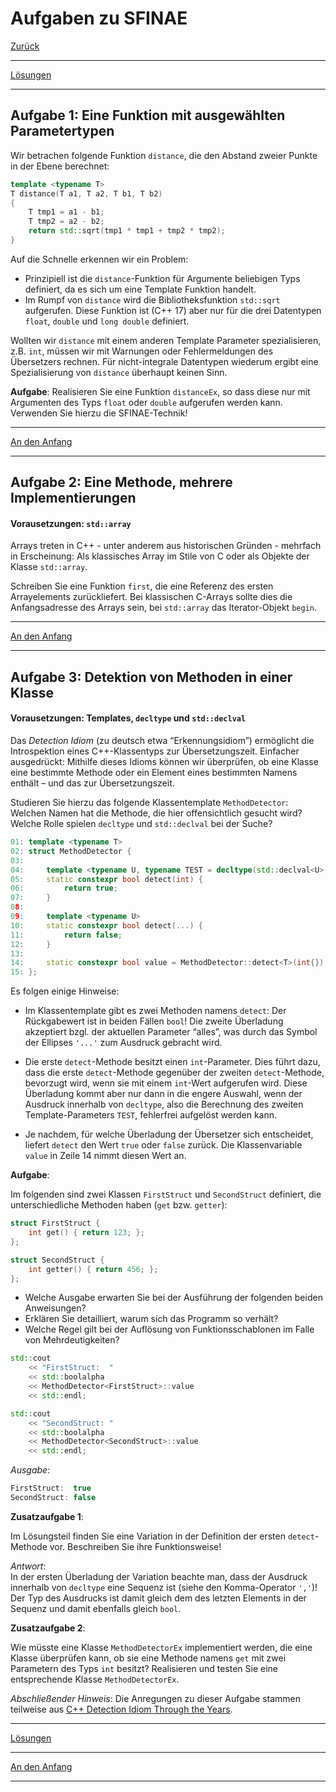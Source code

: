 # Aufgaben zu SFINAE

[Zurück](Exercises.md)

---

[Lösungen](Exercises_09_SFINAE.cpp)

---

## Aufgabe 1: Eine Funktion mit ausgewählten Parametertypen

Wir betrachen folgende Funktion `distance`, die den Abstand zweier Punkte in der Ebene berechnet:

```cpp
template <typename T>
T distance(T a1, T a2, T b1, T b2)
{
    T tmp1 = a1 - b1;
    T tmp2 = a2 - b2;
    return std::sqrt(tmp1 * tmp1 + tmp2 * tmp2);
}
```

Auf die Schnelle erkennen wir ein Problem:

  * Prinzipiell ist die `distance`-Funktion für Argumente beliebigen Typs definiert, da es sich um eine Template Funktion handelt.
  * Im Rumpf von `distance` wird die Bibliotheksfunktion `std::sqrt` aufgerufen.
    Diese Funktion ist (C++ 17) aber nur für die drei Datentypen `float`, `double` und `long double` definiert.

Wollten wir `distance` mit einem anderen Template Parameter spezialisieren, z.B. `int`,
müssen wir mit Warnungen oder Fehlermeldungen des Übersetzers rechnen.
Für nicht-integrale Datentypen wiederum ergibt eine Spezialisierung von `distance` überhaupt keinen Sinn.

**Aufgabe**: Realisieren Sie eine Funktion `distanceEx`, so dass diese nur mit Argumenten
des Typs `float` oder `double` aufgerufen werden kann.
Verwenden Sie hierzu die SFINAE-Technik!

---

[An den Anfang](#Aufgaben-zu-SFINAE)

---

## Aufgabe 2: Eine Methode, mehrere Implementierungen

#### Vorausetzungen: `std::array`

Arrays treten in C++ - unter anderem aus historischen Gründen - mehrfach in Erscheinung:
Als klassisches Array im Stile von C oder als Objekte der Klasse `std::array`.

Schreiben Sie eine Funktion `first`, die eine Referenz des ersten Arrayelements zurückliefert.
Bei klassischen C-Arrays sollte dies die Anfangsadresse des Arrays sein, bei `std::array`
das Iterator-Objekt `begin`.

---

[An den Anfang](#Aufgaben-zu-SFINAE)

---

## Aufgabe 3: Detektion von Methoden in einer Klasse

#### Vorausetzungen: Templates, `decltype` und `std::declval`

Das *Detection Idiom* (zu deutsch etwa &ldquo;Erkennungsidiom&rdquo;)
ermöglicht die Introspektion eines C++-Klassentyps zur Übersetzungszeit.
Einfacher ausgedrückt: Mithilfe dieses Idioms können wir überprüfen, ob eine Klasse eine bestimmte Methode
oder ein Element eines bestimmten Namens enthält &ndash; und das zur Übersetzungszeit.

Studieren Sie hierzu das folgende Klassentemplate `MethodDetector`:
Welchen Namen hat die Methode, die hier offensichtlich gesucht wird?
Welche Rolle spielen `decltype` und `std::declval` bei der Suche?

```cpp
01: template <typename T>
02: struct MethodDetector {
03: 
04:     template <typename U, typename TEST = decltype(std::declval<U>().get())>
05:     static constexpr bool detect(int) {
06:         return true;
07:     }
08: 
09:     template <typename U>
10:     static constexpr bool detect(...) {
11:         return false;
12:     }
13: 
14:     static constexpr bool value = MethodDetector::detect<T>(int{});
15: };
```

Es folgen einige Hinweise:<br/>

  * Im Klassentemplate gibt es zwei Methoden namens `detect`:
    Der Rückgabewert ist in beiden Fällen `bool`! 
    Die zweite Überladung akzeptiert bzgl. der aktuellen Parameter &ldquo;alles&rdquo;,
    was durch das Symbol der Ellipses `'...'` zum Ausdruck gebracht wird.

  * Die erste `detect`-Methode besitzt einen `int`-Parameter.
    Dies führt dazu, dass die erste `detect`-Methode gegenüber der zweiten `detect`-Methode, bevorzugt wird,
    wenn sie mit einem `int`-Wert aufgerufen wird.
    Diese Überladung kommt aber nur dann in die engere Auswahl,
    wenn der Ausdruck innerhalb von `decltype`, also die Berechnung des zweiten Template-Parameters `TEST`,
    fehlerfrei aufgelöst werden kann.

  * Je nachdem, für welche Überladung der Übersetzer sich entscheidet, liefert `detect` den Wert `true` oder `false` zurück.
    Die Klassenvariable `value` in Zeile 14 nimmt diesen Wert an.

**Aufgabe**:

Im folgenden sind zwei Klassen `FirstStruct` und `SecondStruct` definiert,
die unterschiedliche Methoden haben (`get` bzw. `getter`):

```cpp
struct FirstStruct {
    int get() { return 123; };
};

struct SecondStruct {
    int getter() { return 456; };
};
```

  * Welche Ausgabe erwarten Sie bei der Ausführung der folgenden beiden Anweisungen?
  * Erklären Sie detailliert, warum sich das Programm so verhält?
  * Welche Regel gilt bei der Auflösung von Funktionsschablonen im Falle von Mehrdeutigkeiten?

```cpp
std::cout
    << "FirstStruct:  "
    << std::boolalpha
    << MethodDetector<FirstStruct>::value
    << std::endl;

std::cout
    << "SecondStruct: "
    << std::boolalpha
    << MethodDetector<SecondStruct>::value
    << std::endl;
```

*Ausgabe*:

```cpp
FirstStruct:  true
SecondStruct: false
```

**Zusatzaufgabe 1**:

Im Lösungsteil finden Sie eine Variation in der Definition der ersten `detect`-Methode vor.
Beschreiben Sie ihre Funktionsweise!

*Antwort*:<br/>
In der ersten Überladung der Variation beachte man,
dass der Ausdruck innerhalb von `decltype` eine Sequenz ist (siehe den Komma-Operator `','`)!
Der Typ des Ausdrucks ist damit gleich dem des letzten Elements in der Sequenz und damit ebenfalls gleich `bool`.

**Zusatzaufgabe 2**:

Wie müsste eine Klasse `MethodDetectorEx` implementiert werden,
die eine Klasse überprüfen kann, ob sie  eine Methode namens `get` mit zwei Parametern des Typs `int` besitzt?
Realisieren und testen Sie eine entsprechende Klasse `MethodDetectorEx`.

*Abschließender Hinweis*: Die Anregungen zu dieser Aufgabe stammen teilweise aus
[C++ Detection Idiom Through the Years](https://people.eecs.berkeley.edu/~brock/blog/detection_idiom.php).

---

[Lösungen](Exercises_09_SFINAE.cpp)

---

[An den Anfang](#Aufgaben-zu-SFINAE)

---

